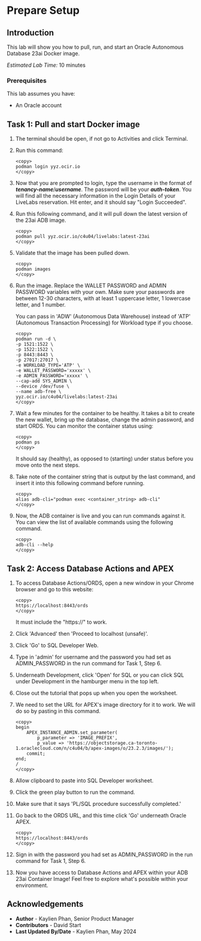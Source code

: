 # Prepare Setup

## Introduction
This lab will show you how to pull, run, and start an Oracle Autonomous Database 23ai Docker image.

*Estimated Lab Time:* 10 minutes

### Prerequisites
This lab assumes you have:
- An Oracle account

## Task 1: Pull and start Docker image
1.  The terminal should be open, if not go to Activities and click Terminal.
 
2.  Run this command:

    ```
    <copy>
    podman login yyz.ocir.io
    </copy>
    ```

3. Now that you are prompted to login, type the username in the format of ***tenancy-name***/***username***. The password will be your ***auth-token***. You will find all the necessary information in the Login Details of your LiveLabs reservation. Hit enter, and it should say "Login Succeeded".

4. Run this following command, and it will pull down the latest version of the 23ai ADB image.

    ```
    <copy>
    podman pull yyz.ocir.io/c4u04/livelabs:latest-23ai
    </copy>
    ```

5. Validate that the image has been pulled down.

    ```
    <copy>
    podman images
    </copy>
    ```

6. Run the image. Replace the WALLET PASSWORD and ADMIN PASSWORD variables with your own. Make sure your passwords are between 12-30 characters, with at least 1 uppercase letter, 1 lowercase letter, and 1 number.

    You can pass in 'ADW' (Autonomous Data Warehouse) instead of 'ATP' (Autonomous Transaction Processing) for Workload type if you choose.

    ```
    <copy>
    podman run -d \
    -p 1521:1522 \
    -p 1522:1522 \
    -p 8443:8443 \
    -p 27017:27017 \
    -e WORKLOAD_TYPE='ATP' \
    -e WALLET_PASSWORD='xxxxx' \
    -e ADMIN_PASSWORD='xxxxx' \
    --cap-add SYS_ADMIN \
    --device /dev/fuse \
    --name adb-free \
    yyz.ocir.io/c4u04/livelabs:latest-23ai
    </copy>
    ```

7. Wait a few minutes for the container to be healthy. It takes a bit to create the new wallet, bring up the database, change the admin password, and start ORDS. You can monitor the container status using:

    ```
    <copy>
    podman ps
    </copy>
    ```

    It should say (healthy), as opposed to (starting) under status before you move onto the next steps.

8. Take note of the container string that is output by the last command, and insert it into this following command before running.

    ```
    <copy>
    alias adb-cli="podman exec <container_string> adb-cli"
    </copy>
    ```

9. Now, the ADB container is live and you can run commands against it. You can view the list of available commands using the following command.

    ```
    <copy>
    adb-cli --help 
    </copy>
    ```


## Task 2: Access Database Actions and APEX

1. To access Database Actions/ORDS, open a new window in your Chrome browser and go to this website:

    ```
    <copy>
    https://localhost:8443/ords
    </copy>
    ```

    It must include the "https://" to work.

2. Click 'Advanced' then 'Proceed to localhost (unsafe)'.

3. Click 'Go' to SQL Developer Web.

4. Type in 'admin' for username and the password you had set as ADMIN_PASSWORD in the run command for Task 1, Step 6.

5. Underneath Development, click 'Open' for SQL or you can click SQL under Development in the hamburger menu in the top left.

6. Close out the tutorial that pops up when you open the worksheet.

7. We need to set the URL for APEX's image directory for it to work. We will do so by pasting in this command.

    ```
    <copy>
    begin
        APEX_INSTANCE_ADMIN.set_parameter(
            p_parameter => 'IMAGE_PREFIX',
            p_value => 'https://objectstorage.ca-toronto-1.oraclecloud.com/n/c4u04/b/apex-images/o/23.2.3/images/');
        commit;
    end;
    /
    </copy>
    ```

8. Allow clipboard to paste into SQL Developer worksheet.

9. Click the green play button to run the command.

10. Make sure that it says 'PL/SQL procedure successfully completed.'

11. Go back to the ORDS URL, and this time click 'Go' underneath Oracle APEX.

    ```
    <copy>
    https://localhost:8443/ords
    </copy>
    ```

12. Sign in with the password you had set as ADMIN_PASSWORD in the run command for Task 1, Step 6.

13. Now you have access to Database Actions and APEX within your ADB 23ai Container Image! Feel free to explore what's possible within your environment.

<!-- 11. 
9. You can add a database.

    ```
    <copy>
    adb-cli add-database --workload-type "ADW" --admin-password "Welcome_1234"
    </copy>
    ```

10. You can change the admin password.

    ```
    <copy>
    adb-cli change-password --database-name "MYADW" --old-password "Welcome_1234" --new-password "Welcome_12345"
    </copy>
    ```

mkdir /scratch/
podman cp adb-free:/u01/app/oracle/wallets/tls_wallet /scratch/tls_wallet

12. 

hostname fqdn -->


<!-- 11. This is how you connect to ORDS.

12. Finally, this is how you would connect to APEX. -->

## Acknowledgements
* **Author** - Kaylien Phan, Senior Product Manager
* **Contributors** - David Start
* **Last Updated By/Date** - Kaylien Phan, May 2024